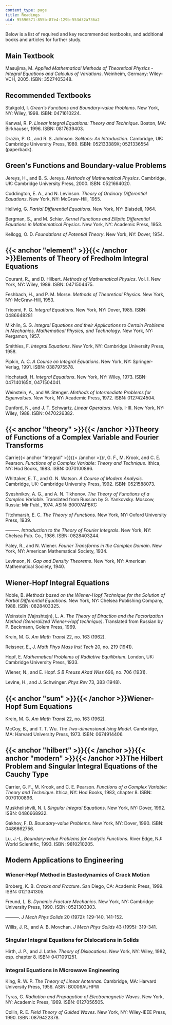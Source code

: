 ```yaml
---
content_type: page
title: Readings
uid: 95596571-855b-87e4-129b-553d32a736a2
---
```


Below is a list of required and key recommended textbooks, and additional books and articles for further study.

Main Textbook
-------------

Masujima, M. _Applied Mathematical Methods of Theoretical Physics - Integral Equations and Calculus of Variations_. Weinheim, Germany: Wiley-VCH, 2005. ISBN: 3527405348.

Recommended Textbooks
---------------------

Stakgold, I. _Green's Functions and Boundary-value Problems_. New York, NY: Wiley, 1998. ISBN: 0471610224.

Kanwal, R. P. _Linear Integral Equations: Theory and Technique_. Boston, MA: Birkhauser, 1996. ISBN: 0817639403.

Drazin, P. G., and R. S. Johnson. _Solitons: An Introduction_. Cambridge, UK: Cambridge University Press, 1989. ISBN: 052133389X; 0521336554 (paperback).

Green's Functions and Boundary-value Problems
---------------------------------------------

Jereys, H., and B. S. Jereys. _Methods of Mathematical Physics_. Cambridge, UK: Cambridge University Press, 2000. ISBN: 0521664020.

Coddington, E. A., and N. Levinson. _Theory of Ordinary Differential Equations_. New York, NY: McGraw-Hill, 1955.

Hellwig, G. _Partial Differential Equations_. New York, NY: Blaisdell, 1964.

Bergman, S., and M. Schier. _Kernel Functions and Elliptic Differential Equations in Mathematical Physics_. New York, NY: Academic Press, 1953.

Kellogg, O. D. _Foundations of Potential Theory_. New York, NY: Dover, 1954.

{{< anchor "element" >}}{{< /anchor >}}Elements of Theory of Fredholm Integral Equations
----------------------------------------------------------------------------------------

Courant, R., and D. Hilbert. _Methods of Mathematical Physics_. Vol. I. New York, NY: Wiley, 1989. ISBN: 0471504475.

Feshbach, H., and P. M. Morse. _Methods of Theoretical Physics_. New York, NY: McGraw-Hill, 1953.

Tricomi, F. G. _Integral Equations_. New York, NY: Dover, 1985. ISBN: 0486648281

Mikhlin, S. G. _Integral Equations and their Applications to Certain Problems in Mechanics, Mathematical Physics, and Technology_. New York, NY: Pergamon, 1957.

Smithies, F. _Integral Equations_. New York, NY: Cambridge University Press, 1958.

Pipkin, A. C. _A Course on Integral Equations_. New York, NY: Springer-Verlag, 1991. ISBN: 0387975578.

Hochstadt, H. _Integral Equations_. New York, NY: Wiley, 1973. ISBN: 047140165X, 0471504041.

Weinstein, A., and W. Stenger. _Methods of Intermediate Problems for Eigenvalues_. New York, NY: Academic Press, 1972. ISBN: 0127424504.

Dunford, N., and J. T. Schwartz. _Linear Operators_. Vols. I-III. New York, NY: Wiley, 1988. ISBN: 0470226382.

{{< anchor "theory" >}}{{< /anchor >}}Theory of Functions of a Complex Variable and Fourier Transforms
------------------------------------------------------------------------------------------------------

Carrie{{< anchor "Integral" >}}{{< /anchor >}}r, G. F., M. Krook, and C. E. Pearson. _Functions of a Complex Variable: Theory and Technique_. Ithica, NY: Hod Books, 1983. ISBN: 0070100896.

Whittaker, E. T., and G. N. Watson. _A Course of Modern Analysis_. Cambridge, UK: Cambridge University Press, 1992. ISBN: 0521588073.

Sveshnikov, A. G., and A. N. Tikhonov. _The Theory of Functions of a Complex Variable_. Translated from Russian by G. Yankovsky. Moscow, Russia: Mir Publ., 1974. ASIN: B0007APBKC

Titchmarsh, E. C. _The Theory of Functions_. New York, NY: Oxford University Press, 1939.

———. _Introduction to the Theory of Fourier Integrals_. New York, NY: Chelsea Pub. Co., 1986. ISBN: 0828403244.

Paley, R., and N. Wiener. _Fourier Transforms in the Complex Domain_. New York, NY: American Mathematical Society, 1934.

Levinson, N. _Gap and Density Theorems_. New York, NY: American Mathematical Society, 1940.

Wiener-Hopf Integral Equations
------------------------------

Noble, B. _Methods based on the Wiener-Hopf Technique for the Solution of Partial Differential Equations_. New York, NY: Chelsea Publishing Company, 1988. ISBN: 0828403325.

Weinstein (Vajnshtejn), L. A. _The Theory of Diraction and the Factorization Method (Generalized Wiener-Hopf technique)_. Translated from Russian by P. Beckmann, Golem Press, 1969.

Krein, M. G. _Am Math Transl_ 22, no. 163 (1962).

Reissner, E., J. _Math Phys Mass Inst Tech_ 20, no. 219 (1941).

Hopf, E. _Mathematical Problems of Radiative Equilibrium_. London, UK: Cambridge University Press, 1933.

Wiener, N., and E. Hopf. _S B Preuss Akad Wiss_ 696, no. 706 (1931).

Levine, H., and J. Schwinger. _Phys Rev_ 73, 383 (1948).

{{< anchor "sum" >}}{{< /anchor >}}Wiener-Hopf Sum Equations
------------------------------------------------------------

Krein, M. G. _Am Math Transl_ 22, no. 163 (1962).

McCoy, B., and T. T. Wu. _The Two-dimensional Ising Model_. Cambridge, MA: Harvard University Press, 1973. ISBN: 0674914406.

{{< anchor "hilbert" >}}{{< /anchor >}}{{< anchor "modern" >}}{{< /anchor >}}The Hilbert Problem and Singular Integral Equations of the Cauchy Type
---------------------------------------------------------------------------------------------------------------------------------------------------

Carrier, G. F., M. Krook, and C. E. Pearson. _Functions of a Complex Variable: Theory and Technique_. Ithica, NY: Hod Books, 1983, chapter 8. ISBN: 0070100896.

Muskhelishvili, N. I. _Singular Integral Equations_. New York, NY: Dover, 1992. ISBN: 0486668932.

Gakhov, F. D. _Boundary-value Problems_. New York, NY: Dover, 1990. ISBN: 0486662756.

Lu, J.-L. _Boundary-value Problems for Analytic Functions_. River Edge, NJ: World Scientific, 1993. ISBN: 9810210205.

Modern Applications to Engineering
----------------------------------

### Wiener-Hopf Method in Elastodynamics of Crack Motion

Broberg, K. B. _Cracks and Fracture_. San Diego, CA: Academic Press, 1999. ISBN: 0121341305.

Freund, L. B. _Dynamic Fracture Mechanics_. New York, NY: Cambridge University Press, 1990. ISBN: 0521303303.

———. _J Mech Phys Solids_ 20 (1972): 129-140, 141-152.

Willis, J. R., and A. B. Movchan. _J Mech Phys Solids_ 43 (1995): 319-341.

### Singular Integral Equations for Dislocations in Solids

Hirth, J. P., and J. Lothe. _Theory of Dislocations_. New York, NY: Wiley, 1982, esp. chapter 8. ISBN: 0471091251.

### Integral Equations in Microwave Engineering

King, R. W. P. _The Theory of Linear Antennas_. Cambridge, MA: Harvard University Press, 1956. ASIN: B0006AUHPW

Tyras, G. _Radiation and Propagation of Electromagnetic Waves_. New York, NY: Academic Press, 1969. ISBN: 0127056505.

Collin, R. E. _Field Theory of Guided Waves_. New York, NY: Wiley-IEEE Press, 1990. ISBN: 0879422378.